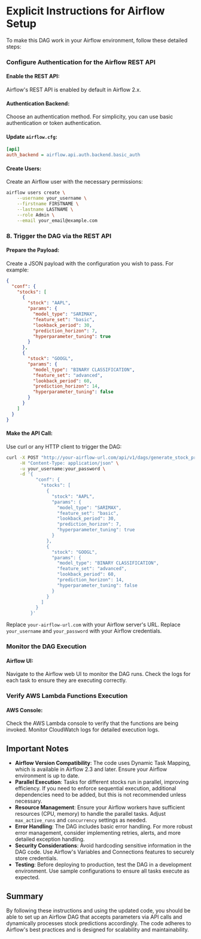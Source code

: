 # Explicit Instructions for Airflow Setup

To make this DAG work in your Airflow environment, follow these detailed steps:

### Configure Authentication for the Airflow REST API

#### Enable the REST API:

Airflow's REST API is enabled by default in Airflow 2.x.

#### Authentication Backend:

Choose an authentication method. For simplicity, you can use basic authentication or token authentication.

#### Update `airflow.cfg`:

```ini
[api]
auth_backend = airflow.api.auth.backend.basic_auth
```

#### Create Users:

Create an Airflow user with the necessary permissions:

```bash
airflow users create \
    --username your_username \
    --firstname FIRSTNAME \
    --lastname LASTNAME \
    --role Admin \
    --email your_email@example.com
```

### 8. Trigger the DAG via the REST API

#### Prepare the Payload:

Create a JSON payload with the configuration you wish to pass. For example:

```json
{
  "conf": {
    "stocks": [
      {
        "stock": "AAPL",
        "params": {
          "model_type": "SARIMAX",
          "feature_set": "basic",
          "lookback_period": 30,
          "prediction_horizon": 7,
          "hyperparameter_tuning": true
        }
      },
      {
        "stock": "GOOGL",
        "params": {
          "model_type": "BINARY CLASSIFICATION",
          "feature_set": "advanced",
          "lookback_period": 60,
          "prediction_horizon": 14,
          "hyperparameter_tuning": false
        }
      }
    ]
  }
}
```

#### Make the API Call:

Use curl or any HTTP client to trigger the DAG:

```bash
curl -X POST "http://your-airflow-url.com/api/v1/dags/generate_stock_prediction_dag/dagRuns" \
     -H "Content-Type: application/json" \
     -u your_username:your_password \
     -d '{
           "conf": {
             "stocks": [
               {
                 "stock": "AAPL",
                 "params": {
                   "model_type": "SARIMAX",
                   "feature_set": "basic",
                   "lookback_period": 30,
                   "prediction_horizon": 7,
                   "hyperparameter_tuning": true
                 }
               },
               {
                 "stock": "GOOGL",
                 "params": {
                   "model_type": "BINARY CLASSIFICATION",
                   "feature_set": "advanced",
                   "lookback_period": 60,
                   "prediction_horizon": 14,
                   "hyperparameter_tuning": false
                 }
               }
             ]
           }
         }'
```
Replace `your-airflow-url.com` with your Airflow server's URL.
Replace `your_username` and `your_password` with your Airflow credentials.

###  Monitor the DAG Execution

#### Airflow UI:

Navigate to the Airflow web UI to monitor the DAG runs.
Check the logs for each task to ensure they are executing correctly.

### Verify AWS Lambda Functions Execution

#### AWS Console:

Check the AWS Lambda console to verify that the functions are being invoked.
Monitor CloudWatch logs for detailed execution logs.

## Important Notes

- **Airflow Version Compatibility**: The code uses Dynamic Task Mapping, which is available in Airflow 2.3 and later. Ensure your Airflow environment is up to date.
- **Parallel Execution**: Tasks for different stocks run in parallel, improving efficiency. If you need to enforce sequential execution, additional dependencies need to be added, but this is not recommended unless necessary.
- **Resource Management**: Ensure your Airflow workers have sufficient resources (CPU, memory) to handle the parallel tasks. Adjust `max_active_runs` and `concurrency` settings as needed.
- **Error Handling**: The DAG includes basic error handling. For more robust error management, consider implementing retries, alerts, and more detailed exception handling.
- **Security Considerations**: Avoid hardcoding sensitive information in the DAG code. Use Airflow's Variables and Connections features to securely store credentials.
- **Testing**: Before deploying to production, test the DAG in a development environment. Use sample configurations to ensure all tasks execute as expected.

## Summary

By following these instructions and using the updated code, you should be able to set up an Airflow DAG that accepts parameters via API calls and dynamically processes stock predictions accordingly. The code adheres to Airflow's best practices and is designed for scalability and maintainability.
